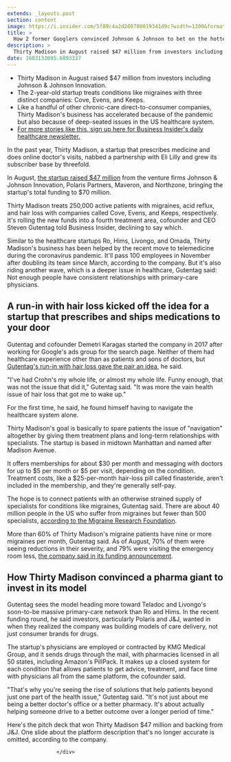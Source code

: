 ```yaml
--- 
extends: _layouts.post 
section: content 
image: https://i.insider.com/5f89c4a2d260780019341d9c?width=1200&format=jpeg 
title: > 
  How 2 former Googlers convinced Johnson & Johnson to bet on the hottest part of healthcare and raised $47 million in the process 
description: > 
  Thirty Madison in August raised $47 million from investors including Johnson & Johnson Innovation.In August, the startup raised $47 million from the venture firms Johnson & Johnson Innovation, Polaris Partners, Maveron, and Northzone, bringing the startup's total funding to $70 million.Thirty Madison treats 250,000 active patients with migraines, acid reflux, and hair loss with companies called Cove, Evens, and Keeps, respectively.But it's also riding another wave, which is a deeper issue in healthcare, Gutentag said: Not enough people have consistent relationships with primary-care physicians.Here's the pitch deck that won Thirty Madison $47 million and backing from J&J. 
date: 1603132095.6893337 
--- 
```

<div><ul class="summary-list">
<li>Thirty Madison in August raised $47 million from investors including Johnson &amp; Johnson Innovation.</li>
<li>The 2-year-old startup treats conditions like migraines with three distinct companies: Cove, Evens, and Keeps.</li>
<li>Like a handful of other chronic-care direct-to-consumer companies, Thirty Madison's business has accelerated because of the pandemic but also because of deep-seated issues in the US healthcare system.</li>
<li><a href="http://newsletter.businessinsider.com/join/4np/newsletter.businessinsider.com/join/4np/insider-healthcare">For more stories like this, sign up here for Business Insider's daily healthcare newsletter.</a></li>
</ul>
<p id="gpt-slideshow-healthcare-mobile_in_post_ad-fluid-1" class="ad ad-wrapper fluid in-post only-mobile"></p>

<p id="gpt-slideshow-healthcare-desktop_in_post_ad-fluid-1" class="ad ad-wrapper fluid in-post only-desktop"></p>
<p>In the past year, Thirty Madison, a startup that prescribes medicine and does online doctor's visits, nabbed a partnership with Eli Lilly and grew its subscriber base by threefold.</p><p>In August, <a href="https://www.prnewswire.com/news-releases/thirty-madison-raises-47m-in-series-b-financing-from-polaris-partners-johnson--johnson-innovation--jjdc-inc-and-existing-investors-301112415.html?tc=eml_cleartime">the startup raised $47 million</a> from the venture firms Johnson &amp; Johnson Innovation, Polaris Partners, Maveron, and Northzone, bringing the startup's total funding to $70 million.&#160;</p><p>Thirty Madison treats 250,000 active patients with migraines, acid reflux, and hair loss with companies called Cove, Evens, and Keeps, respectively. It's rolling the new funds into a fourth treatment area, cofounder and CEO Steven Gutentag told Business Insider, declining to say which.</p><p>Similar to the healthcare startups Ro, Hims, Livongo, and Omada, Thirty Madison's business has been helped by the recent move to telemedicine during the coronavirus pandemic. It'll pass 100 employees in November after doubling its team since March, according to the company. But it's also riding another wave, which is a deeper issue in healthcare, Gutentag said: Not enough people have consistent relationships with primary-care physicians.&#160;</p><h2>A run-in with hair loss kicked off the idea for a startup that prescribes and ships medications to your door</h2><p>Gutentag and cofounder Demetri Karagas started the company in 2017 after working for Google's ads group for the search page. Neither of them had healthcare experience other than as patients and sons of doctors, but <a href="https://www.businessinsider.com/keeps-direct-to-consumer-approach-to-hair-loss-racked-up-75-million-in-funding-2018-8">Gutentag's run-in with hair loss gave the pair an idea</a>, he said.</p><p>"I've had Crohn's my whole life, or almost my whole life. Funny enough, that was not the issue that did it," Gutentag said. "It was more the vain health issue of hair loss that got me to wake up."&#160;</p><p>For the first time, he said, he found himself having to navigate the healthcare system alone.&#160;</p><p>Thirty Madison's goal is basically to spare patients the issue of "navigation" altogether by giving them treatment plans and long-term relationships with specialists. The startup is based in midtown Manhattan and named after Madison Avenue.</p>
<p id="gpt-slideshow-healthcare-mobile_in_post_ad-fluid-2" class="ad ad-wrapper fluid in-post only-mobile"></p>

<p id="gpt-slideshow-healthcare-desktop_in_post_ad-fluid-2" class="ad ad-wrapper fluid in-post only-desktop"></p>
<p>It offers memberships for about $30 per month and messaging with doctors for up to $5 per month or $5 per visit, depending on the condition. Treatment costs, like a $25-per-month hair-loss pill called finasteride, aren't included in the membership, and they're generally self-pay.&#160;</p><p>The hope is to connect patients with an otherwise strained supply of specialists for conditions like migraines, Gutentag said. There are about 40 million people in the US who suffer from migraines but fewer than 500 specialists, <a href="https://migraineresearchfoundation.org/about-migraine/migraine-facts/">according to the Migraine Research Foundation</a>.</p><p>More than 60% of Thirty Madison's migraine patients have nine or more migraines per month, Gutentag said. As of August, 70% of them were seeing reductions in their severity, and 79% were visiting the emergency room less, <a href="https://www.prnewswire.com/news-releases/thirty-madison-raises-47m-in-series-b-financing-from-polaris-partners-johnson--johnson-innovation--jjdc-inc-and-existing-investors-301112415.html?tc=eml_cleartime">the company said in its funding announcement</a>.</p><h2><strong>How Thirty Madison convinced a pharma giant to invest in its model</strong></h2><p>Gutentag sees the model heading more toward Teladoc and Livongo's soon-to-be massive primary-care network than Ro and Hims. In the recent funding round, he said investors, particularly Polaris and J&amp;J, wanted in when they realized the company was building models of care delivery, not just consumer brands for drugs.</p><p>The startup's physicians are employed or contracted by KMG Medical Group, and it sends drugs through the mail, with pharmacies licensed in all 50 states, including Amazon's PillPack. It makes up a closed system for each condition that allows patients to get advice, treatment, and face time with physicians all from the same platform, the cofounder said.</p><p>"That's why you're seeing the rise of solutions that help patients beyond just one part of the health issue," Gutentag said. "It's not just about me being a better doctor's office or a better pharmacy. It's about actually helping someone drive to a better outcome over a longer period of time."&#160;</p><p>Here's the pitch deck that won Thirty Madison $47 million and backing from J&amp;J. One slide about the platform description that's no longer accurate is omitted, according to the company.</p>

                    </div>